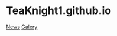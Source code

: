 # TeaKnight1.github.io
<a href="WebDesg\News\NewsPromoSite.html">News</a> 
<a href="WebDesg\Images\Img.html">Galery</a> 
